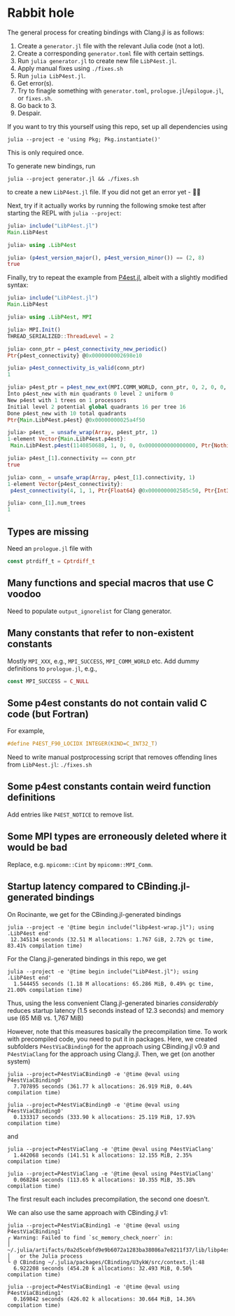 # Rabbit hole

The general process for creating bindings with Clang.jl is as follows:
1. Create a `generator.jl` file with the relevant Julia code (not a lot).
2. Create a corresponding `generator.toml` file with certain settings.
3. Run `julia generator.jl` to create new file `LibP4est.jl`.
4. Apply manual fixes using `./fixes.sh`
5. Run `julia LibP4est.jl`.
6. Get error(s).
7. Try to finagle something with `generator.toml`, `prologue.jl`/`epilogue.jl`,
   or `fixes.sh`.
8. Go back to 3.
9. Despair.

If you want to try this yourself using this repo, set up all dependencies using
```shell
julia --project -e 'using Pkg; Pkg.instantiate()'
```
This is only required once.

To generate new bindings, run
```shell
julia --project generator.jl && ./fixes.sh
```
to create a new `LibP4est.jl` file. If you did not get an error yet - 🥳🕺

Next, try if it actually works by running the following smoke test after
starting the REPL with `julia --project`:
```julia
julia> include("LibP4est.jl")
Main.LibP4est

julia> using .LibP4est

julia> (p4est_version_major(), p4est_version_minor()) == (2, 8)
true
```

Finally, try to repeat the example from
[P4est.jl](https://github.com/trixi-framework/P4est.jl#usage), albeit with a
slightly modified syntax:
```julia
julia> include("LibP4est.jl")
Main.LibP4est

julia> using .LibP4est, MPI

julia> MPI.Init()
THREAD_SERIALIZED::ThreadLevel = 2

julia> conn_ptr = p4est_connectivity_new_periodic()
Ptr{p4est_connectivity} @0x0000000002698e10

julia> p4est_connectivity_is_valid(conn_ptr)
1

julia> p4est_ptr = p4est_new_ext(MPI.COMM_WORLD, conn_ptr, 0, 2, 0, 0, C_NULL, C_NULL)
Into p4est_new with min quadrants 0 level 2 uniform 0
New p4est with 1 trees on 1 processors
Initial level 2 potential global quadrants 16 per tree 16
Done p4est_new with 10 total quadrants
Ptr{Main.LibP4est.p4est} @0x00000000025a4f50

julia> p4est_ = unsafe_wrap(Array, p4est_ptr, 1)
1-element Vector{Main.LibP4est.p4est}:
 Main.LibP4est.p4est(1140850688, 1, 0, 0, 0x0000000000000000, Ptr{Nothing} @0x0000000000000000, 0, 0, 0, 10, 10, Ptr{Int64} @0x000000000262a3c0, Ptr{p4est_quadrant} @0x0000000002483f80, Ptr{p4est_connectivity} @0x0000000002698e10, Ptr{sc_array} @0x0000000001d04770, Ptr{sc_mempool} @0x0000000000000000, Ptr{sc_mempool} @0x00000000025a5a10, Ptr{p4est_inspect} @0x0000000000000000)

julia> p4est_[1].connectivity == conn_ptr
true

julia> conn_ = unsafe_wrap(Array, p4est_[1].connectivity, 1)
1-element Vector{p4est_connectivity}:
 p4est_connectivity(4, 1, 1, Ptr{Float64} @0x0000000002585c50, Ptr{Int32} @0x0000000002585460, 0x0000000000000000, Cstring(0x0000000000000000), Ptr{Int32} @0x000000000253d350, Ptr{Int8} @0x00000000026e12f0, Ptr{Int32} @0x00000000026919b0, Ptr{Int32} @0x00000000024aa340, Ptr{Int32} @0x00000000023d2e40, Ptr{Int8} @0x00000000024cdf60)

julia> conn_[1].num_trees
1
```

## Types are missing
Need an `prologue.jl` file with
```julia
const ptrdiff_t = Cptrdiff_t
```

## Many functions and special macros that use C voodoo
Need to populate `output_ignorelist` for Clang generator.

## Many constants that refer to non-existent constants
Mostly `MPI_XXX`, e.g., `MPI_SUCCESS`, `MPI_COMM_WORLD` etc.
Add dummy definitions to `prologue.jl`, e.g.,
```julia
const MPI_SUCCESS = C_NULL
```

## Some p4est constants do not contain valid C code (but Fortran)
For example,
```c
#define P4EST_F90_LOCIDX INTEGER(KIND=C_INT32_T)
```
Need to write manual postprocessing script that removes offending lines from
`LibP4est.jl`: `./fixes.sh`

## Some p4est constants contain weird function definitions
Add entries like `P4EST_NOTICE` to remove list.

## Some MPI types are erroneously deleted where it would be bad
Replace, e.g. `mpicomm::Cint` by `mpicomm::MPI_Comm`.

## Startup latency compared to CBinding.jl-generated bindings
On Rocinante, we get for the CBinding.jl-generated bindings
```shell
julia --project -e '@time begin include("libp4est-wrap.jl"); using .LibP4est end'
 12.345134 seconds (32.51 M allocations: 1.767 GiB, 2.72% gc time, 83.41% compilation time)
```
For the Clang.jl-generated bindings in this repo, we get
```shell
julia --project -e '@time begin include("LibP4est.jl"); using .LibP4est end'
  1.544455 seconds (1.18 M allocations: 65.286 MiB, 0.49% gc time, 21.00% compilation time)
```
Thus, using the less convenient Clang.jl-generated binaries *considerably*
reduces startup latency (1.5 seconds instead of 12.3 seconds) and memory use (65 MiB vs. 1,767 MiB)

However, note that this measures basically the precompilation time. To work
with precompiled code, you need to put it in packages. Here, we created
subfolders `P4estViaCBinding0` for the approach using CBinding.jl v0.9 and
`P4estViaClang` for the approach using Clang.jl. Then, we get (on another
system)
```shell
julia --project=P4estViaCBinding0 -e '@time @eval using P4estViaCBinding0'
  7.707895 seconds (361.77 k allocations: 26.919 MiB, 0.44% compilation time)

julia --project=P4estViaCBinding0 -e '@time @eval using P4estViaCBinding0'
  0.133317 seconds (333.90 k allocations: 25.119 MiB, 17.93% compilation time)
```
and
```shell
julia --project=P4estViaClang -e '@time @eval using P4estViaClang'
  1.442068 seconds (141.51 k allocations: 12.155 MiB, 2.35% compilation time)

julia --project=P4estViaClang -e '@time @eval using P4estViaClang'
  0.068284 seconds (113.65 k allocations: 10.355 MiB, 35.38% compilation time)
```
The first result each includes precompilation, the second one doesn't.

We can also use the same approach with CBinding.jl v1:
```shell
julia --project=P4estViaCBinding1 -e '@time @eval using P4estViaCBinding1'
┌ Warning: Failed to find `sc_memory_check_noerr` in:
│   ~/.julia/artifacts/0a2d5cebfd9e9b6072a1283ba38086a7e8211f37/lib/libp4est
│   or the Julia process
└ @ CBinding ~/.julia/packages/CBinding/U3ykW/src/context.jl:48
  6.922208 seconds (454.20 k allocations: 32.493 MiB, 0.50% compilation time)

julia --project=P4estViaCBinding1 -e '@time @eval using P4estViaCBinding1'
  0.169842 seconds (426.02 k allocations: 30.664 MiB, 14.36% compilation time)
```

